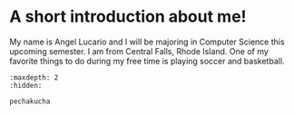 # A short introduction about me! 

My name is Angel Lucario and I will be majoring in Computer Science this upcoming semester. 
I am from Central Falls, Rhode Island. One of my favorite things to do during my free time is playing soccer and basketball. 





<!-- use this to make a menu when you add more pages -->
```{toctree}
:maxdepth: 2
:hidden:

pechakucha
```
